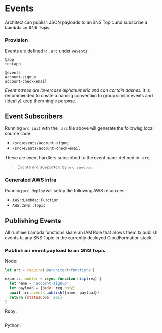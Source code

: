 # Events

Architect can publish JSON payloads to an SNS Topic and subscribe a Lambda an SNS Topic 

### Provision

Events are defined in `.arc` under `@events`:

```arc
@app
testapp

@events
account-signup
account-check-email
```

*Event names are _lowercase alphanumeric_ and can contain _dashes_.* It is recommended to create a naming convention to group similar events and (ideally) keep them single purpose.

## Event Subscribers

Running `arc init` with the `.arc` file above will generate the following local source code:

- `/src/events/account-signup`
- `/src/events/account-check-email`

These are event handlers subscribed to the event name defined in `.arc`.

> Events are supported by `arc sandbox`

### Generated AWS Infra

Running `arc deploy` will setup the following AWS resources:

- `AWS::Lambda::Function`
- `AWS::SNS::Topic`

## Publishing Events

All runtime Lambda functions share an IAM Role that allows them to publish events to any SNS Topic in the currently deployed CloudFormation stack. 

### Publish an event payload to an SNS Topic

Node:
```javascript
let arc = require('@architect/functions')

exports.handler = async function http(req) {
  let name = 'account-signup'
  let payload = {body: req.body}
  await arc.events.publish({name, payload})
  return {statusCode: 201}
}
```

Ruby:
```ruby
```

Python:
```python
```

